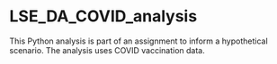 # LSE_DA_COVID_analysis
This Python analysis is part of an assignment to inform a hypothetical scenario. The analysis uses COVID vaccination data.
